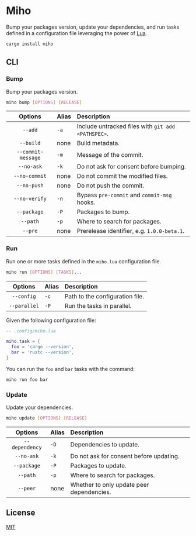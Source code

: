# Miho

Bump your packages version, update your dependencies, and run tasks defined in a configuration file leveraging the power of [Lua](https://www.lua.org/start.html).

```sh
cargo install miho
```

## CLI

### Bump

Bump your packages version.

```sh
miho bump [OPTIONS] [RELEASE]
```

|      Options       | Alias | Description                                        |
| :----------------: | :---- | :------------------------------------------------- |
|      `--add`       | `-a`  | Include untracked files with `git add <PATHSPEC>`. |
|     `--build`      | none  | Build metadata.                                    |
| `--commit-message` | `-m`  | Message of the commit.                             |
|     `--no-ask`     | `-k`  | Do not ask for consent before bumping.             |
|   `--no-commit`    | none  | Do not commit the modified files.                  |
|    `--no-push`     | none  | Do not push the commit.                            |
|   `--no-verify`    | `-n`  | Bypass `pre-commit` and `commit-msg` hooks.        |
|    `--package`     | `-P`  | Packages to bump.                                  |
|      `--path`      | `-p`  | Where to search for packages.                      |
|      `--pre`       | none  | Prerelease identifier, e.g. `1.0.0-beta.1`.        |

### Run

Run one or more tasks defined in the `miho.lua` configuration file.

```sh
miho run [OPTIONS] [TASKS]...
```

|   Options    | Alias | Description                     |
| :----------: | :---- | :------------------------------ |
|  `--config`  | `-c`  | Path to the configuration file. |
| `--parallel` | `-P`  | Run the tasks in parallel.      |

Given the following configuration file:

```lua
-- .config/miho.lua

miho.task = {
  foo = 'cargo --version',
  bar = 'rustc --version',
}
```

You can run the `foo` and `bar` tasks with the command:

```sh
miho run foo bar
```

### Update

Update your dependencies.

```sh
miho update [OPTIONS] [RELEASE]
```

|    Options     | Alias | Description                             |
| :------------: | :---- | :-------------------------------------- |
| `--dependency` | `-D`  | Dependencies to update.                 |
|   `--no-ask`   | `-k`  | Do not ask for consent before updating. |
|  `--package`   | `-P`  | Packages to update.                     |
|    `--path`    | `-p`  | Where to search for packages.           |
|    `--peer`    | none  | Whether to only update peer dependencies.   |

## License

[MIT](https://github.com/ferreira-tb/miho/blob/main/LICENSE)
